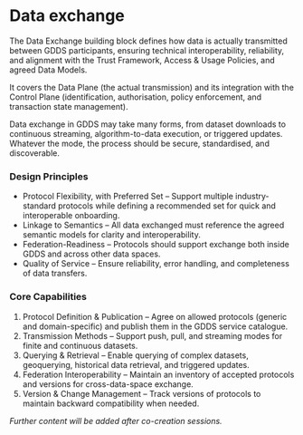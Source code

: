 # Data exchange

The Data Exchange building block defines how data is actually transmitted between GDDS participants, ensuring technical interoperability, reliability, and alignment with the Trust Framework, Access & Usage Policies, and agreed Data Models.

It covers the Data Plane (the actual transmission) and its integration with the Control Plane (identification, authorisation, policy enforcement, and transaction state management).

Data exchange in GDDS may take many forms, from dataset downloads to continuous streaming, algorithm-to-data execution, or triggered updates. Whatever the mode, the process should be secure, standardised, and discoverable.

### Design Principles
- Protocol Flexibility, with Preferred Set – Support multiple industry-standard protocols while defining a recommended set for quick and interoperable onboarding.
- Linkage to Semantics – All data exchanged must reference the agreed semantic models for clarity and interoperability.
- Federation-Readiness – Protocols should support exchange both inside GDDS and across other data spaces.
- Quality of Service – Ensure reliability, error handling, and completeness of data transfers.

### Core Capabilities
1. Protocol Definition & Publication – Agree on allowed protocols (generic and domain-specific) and publish them in the GDDS service catalogue.
2. Transmission Methods – Support push, pull, and streaming modes for finite and continuous datasets.
3. Querying & Retrieval – Enable querying of complex datasets, geoquerying, historical data retrieval, and triggered updates.
4. Federation Interoperability – Maintain an inventory of accepted protocols and versions for cross-data-space exchange.
5. Version & Change Management – Track versions of protocols to maintain backward compatibility when needed.

*Further content will be added after co-creation sessions.*
